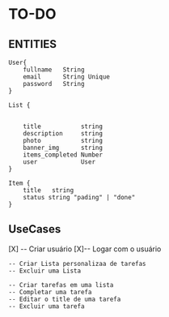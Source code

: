 # TO-DO 

## ENTITIES

    User{
        fullname   String
        email      String Unique
        password   String
    }

    List {


        title           string
        description     string 
        photo           string
        banner_img      string
        items_completed Number 
        user            User
    }

    Item {
        title   string 
        status string "pading" | "done"
    }


## UseCases 

   [X] -- Criar usuário
   [X]-- Logar com o usuário 
    
    -- Criar Lista personalizaa de tarefas 
    -- Excluir uma Lista 
    
    -- Criar tarefas em uma lista 
    -- Completar uma tarefa 
    -- Editar o title de uma tarefa
    -- Excluir uma tarefa 
